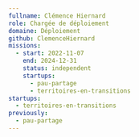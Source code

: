 ```yaml
---
fullname: Clémence Hiernard
role: Chargée de déploiement
domaine: Déploiement
github: ClemenceHiernard
missions:
  - start: 2022-11-07
    end: 2024-12-31
    status: independent
    startups:
      - pau-partage
      - territoires-en-transitions
startups:
  - territoires-en-transitions
previously:
  - pau-partage
---
```


